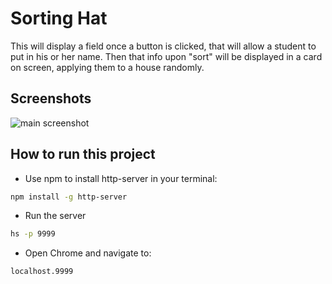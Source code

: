 # Sorting Hat

This will display a field once a button is clicked, that will allow a student to put in his or her name. Then that info upon "sort" will be displayed in a card on screen, applying them to a house randomly. 

## Screenshots
![main screenshot](./images/.png)


## How to run this project
* Use npm to install http-server in your terminal:
```sh 
npm install -g http-server
```
* Run the server
```sh
hs -p 9999
```
* Open Chrome and navigate to:
```
localhost.9999
```

